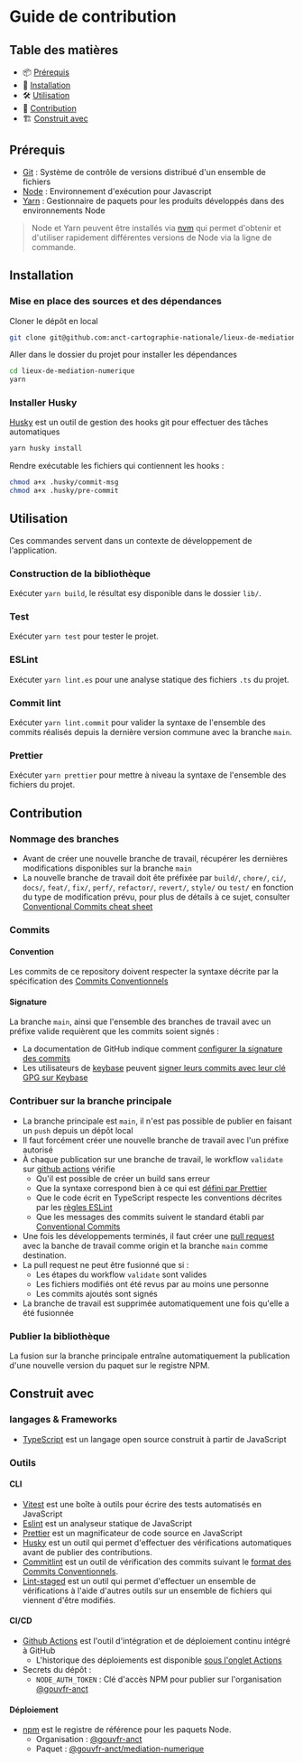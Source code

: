 # Guide de contribution

## Table des matières

- 📦 [Prérequis](#prérequis)
- 🚀 [Installation](#installation)
- 🛠️ [Utilisation](#utilisation)
- 🤝 [Contribution](#contribution)
- 🏗️ [Construit avec](#construit-avec)

## Prérequis

- [Git](https://git-scm.com/) : Système de contrôle de versions distribué d'un ensemble de fichiers
- [Node](https://nodejs.org/) : Environnement d'exécution pour Javascript
- [Yarn](https://yarnpkg.com/) : Gestionnaire de paquets pour les produits développés dans des environnements Node

> Node et Yarn peuvent être installés via [nvm](https://github.com/nvm-sh/nvm) qui permet d'obtenir et d'utiliser rapidement différentes versions de Node via la ligne de commande.

## Installation

### Mise en place des sources et des dépendances

Cloner le dépôt en local

```bash
git clone git@github.com:anct-cartographie-nationale/lieux-de-mediation-numerique.git
```

Aller dans le dossier du projet pour installer les dépendances

```bash
cd lieux-de-mediation-numerique
yarn
```

### Installer Husky

[Husky](https://typicode.github.io/husky) est un outil de gestion des hooks git pour effectuer des tâches automatiques

```bash
yarn husky install
```

Rendre exécutable les fichiers qui contiennent les hooks :

```bash
chmod a+x .husky/commit-msg
chmod a+x .husky/pre-commit
```

## Utilisation

Ces commandes servent dans un contexte de développement de l'application.

### Construction de la bibliothèque

Exécuter `yarn build`, le résultat esy disponible dans le dossier `lib/`.

### Test

Exécuter `yarn test` pour tester le projet.

### ESLint

Exécuter `yarn lint.es` pour une analyse statique des fichiers `.ts` du projet.

### Commit lint

Exécuter `yarn lint.commit` pour valider la syntaxe de l'ensemble des commits réalisés depuis la dernière version commune avec la branche `main`.

### Prettier

Exécuter `yarn prettier` pour mettre à niveau la syntaxe de l'ensemble des fichiers du projet.

## Contribution

### Nommage des branches

- Avant de créer une nouvelle branche de travail, récupérer les dernières modifications disponibles sur la branche `main`
- La nouvelle branche de travail doit ête préfixée par `build/`, `chore/`, `ci/`, `docs/`, `feat/`, `fix/`, `perf/`, `refactor/`, `revert/`, `style/` ou `test/` en fonction du type de modification prévu, pour plus de détails à ce sujet, consulter [Conventional Commits cheat sheet](https://kapeli.com/cheat_sheets/Conventional_Commits.docset/Contents/Resources/Documents/index)

### Commits

#### Convention

Les commits de ce repository doivent respecter la syntaxe décrite par la spécification des [Commits Conventionnels](https://www.conventionalcommits.org/fr)

#### Signature

La branche `main`, ainsi que l'ensemble des branches de travail avec un préfixe valide requièrent que les commits soient signés :

- La documentation de GitHub indique comment [configurer la signature des commits](https://docs.github.com/en/enterprise-server@3.5/authentication/managing-commit-signature-verification/about-commit-signature-verification)
- Les utilisateurs de [keybase](https://keybase.io/) peuvent [signer leurs commits avec leur clé GPG sur Keybase](https://stephenreescarter.net/signing-git-commits-with-a-keybase-gpg-key/)

### Contribuer sur la branche principale

- La branche principale est `main`, il n'est pas possible de publier en faisant un `push` depuis un dépôt local
- Il faut forcément créer une nouvelle branche de travail avec l'un préfixe autorisé
- À chaque publication sur une branche de travail, le workflow `validate` sur [github actions](https://github.com/anct-cartographie-nationale/lieux-de-mediation-numerique/actions) vérifie
  - Qu'il est possible de créer un build sans erreur
  - Que la syntaxe correspond bien à ce qui est [défini par Prettier](https://github.com/anct-cartographie-nationale/client-base/blob/main/.prettierrc.json)
  - Que le code écrit en TypeScript respecte les conventions décrites par les [règles ESLint](https://github.com/anct-cartographie-nationale/client-base/blob/main/.eslintrc.json)
  - Que les messages des commits suivent le standard établi par [Conventional Commits](https://www.conventionalcommits.org/fr)
- Une fois les développements terminés, il faut créer une [pull request](https://github.com/anct-cartographie-nationale/lieux-de-mediation-numerique/pulls) avec la banche de travail comme origin et la branche `main` comme destination.
- La pull request ne peut être fusionné que si :
  - Les étapes du workflow `validate` sont valides
  - Les fichiers modifiés ont été revus par au moins une personne
  - Les commits ajoutés sont signés
- La branche de travail est supprimée automatiquement une fois qu'elle a été fusionnée

### Publier la bibliothèque

La fusion sur la branche principale entraîne automatiquement la publication d'une nouvelle version du paquet sur le registre NPM.

## Construit avec

### langages & Frameworks

- [TypeScript](https://www.typescriptlang.org/) est un langage open source construit à partir de JavaScript

### Outils

#### CLI

- [Vitest](https://vitest.dev/) est une boîte à outils pour écrire des tests automatisés en JavaScript
- [Eslint](https://eslint.org/) est un analyseur statique de JavaScript
- [Prettier](https://prettier.io/) est un magnificateur de code source en JavaScript
- [Husky](https://typicode.github.io/husky/#/) est un outil qui permet d'effectuer des vérifications automatiques avant de publier des contributions.
- [Commitlint](https://github.com/conventional-changelog/commitlint) est un outil de vérification des commits suivant le [format des Commits Conventionnels](https://www.conventionalcommits.org/fr/v1.0.0/).
- [Lint-staged](https://github.com/okonet/lint-staged) est un outil qui permet d'effectuer un ensemble de vérifications à l'aide d'autres outils sur un ensemble de fichiers qui viennent d'être modifiés.

#### CI/CD

- [Github Actions](https://docs.github.com/en/actions) est l'outil d'intégration et de déploiement continu intégré à GitHub
  - L'historique des déploiements est disponible [sous l'onglet Actions](https://github.com/anct-cartographie-nationale/lieux-de-mediation-numerique/actions/)
- Secrets du dépôt :
  - `NODE_AUTH_TOKEN` : Clé d'accès NPM pour publier sur l'organisation [@gouvfr-anct](https://www.npmjs.com/org/gouvfr-anct)

#### Déploiement

- [npm](https://www.npmjs.com/) est le registre de référence pour les paquets Node.
  - Organisation : [@gouvfr-anct](https://www.npmjs.com/org/gouvfr-anct)
  - Paquet : [@gouvfr-anct/mediation-numerique](https://www.npmjs.com/package/@gouvfr-anct/lieux-de-mediation-numerique)
